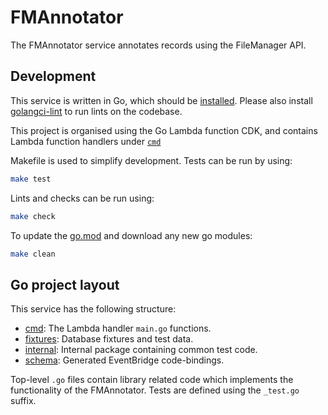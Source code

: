 # FMAnnotator

The FMAnnotator service annotates records using the FileManager API.

## Development

This service is written in Go, which should be [installed][golang]. Please also install [golangci-lint] to run lints on
the codebase.

This project is organised using the Go Lambda function CDK, and contains Lambda function handlers under [`cmd`][cmd]

Makefile is used to simplify development. Tests can be run by using:

```sh
make test
```

Lints and checks can be run using:

```sh
make check
```

To update the [go.mod][go-mod] and download any new go modules:

```sh
make clean
```

## Go project layout

This service has the following structure:

* [cmd]: The Lambda handler `main.go` functions.
* [fixtures]: Database fixtures and test data.
* [internal]: Internal package containing common test code.
* [schema]: Generated EventBridge code-bindings.

Top-level `.go` files contain library related code which implements the functionality of the FMAnnotator.
Tests are defined using the `_test.go` suffix.

[golang]: https://go.dev/doc/install
[golangci-lint]: https://golangci-lint.run/welcome/install/#local-installation
[cmd]: cmd
[api]: api.go
[config]: config.go
[handlers]: handlers.go
[internal]: internal
[fixtures]: fixtures
[schema]: schema
[go-mod]: go.mod

